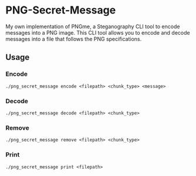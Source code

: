 # PNG-Secret-Message
My own implementation of PNGme, a Steganography CLI tool to encode messages into a PNG image. This CLI tool allows you to encode and decode messages into a file that follows the PNG specifications.

## Usage
### Encode
```./png_secret_message encode <filepath> <chunk_type> <message>```
### Decode
```./png_secret_message decode <filepath> <chunk_type>```
### Remove
```./png_secret_message remove <filepath> <chunk_type>```
### Print
```./png_secret_message print <filepath>```
